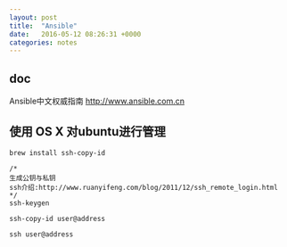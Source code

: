 ```yaml
---
layout: post
title:  "Ansible"
date:   2016-05-12 08:26:31 +0000
categories: notes
---
```



## doc 
Ansible中文权威指南 http://www.ansible.com.cn

## 使用 OS X 对ubuntu进行管理

```
brew install ssh-copy-id

/*
生成公钥与私钥
ssh介绍:http://www.ruanyifeng.com/blog/2011/12/ssh_remote_login.html
*/
ssh-keygen

ssh-copy-id user@address

ssh user@address
```



